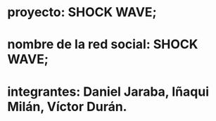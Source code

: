 # proyecto: SHOCK WAVE;
# nombre de la red social: SHOCK WAVE;
# integrantes: Daniel Jaraba, Iñaqui Milán, Víctor Durán.
